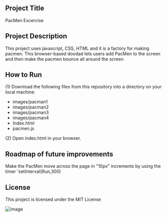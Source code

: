<h2>Project Title</h2>
PacMen Excercise

<h2>Project Description</h2>
This project uses javascript, CSS, HTML and it is a factory for making pacmen. This browser-based doodad lets users add PacMen to the screen and then make the pacmen bounce all around the screen

<h2>How to Run</h2>
(1) Download the following files from this repository into a directory on your local machine: 
<ul>
  <li>images/pacman1</li>
  <li>images/pacman2</li>
  <li>images/pacman3</li>
  <li>images/pacman4</li>
  <li>Index.html</li>
  <li>pacmen.js</li>
</ul>
(2) Open index.html in your browser.


<h2>Roadmap of future improvements</h2>
Make the PacMen move across the page in "10px" increments by using the timer 'setInterval(Run,300)

<h2>License</h2>
This project is licensed under the MIT License

![image](https://user-images.githubusercontent.com/76659895/111386107-0ddcc080-86ac-11eb-85e3-850d3165a5e9.png)
